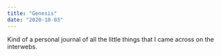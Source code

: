```yaml
---
title: "Genesis"
date: "2020-10-03"
---
```


Kind of a personal journal of all the little things that I came across on the interwebs.

